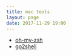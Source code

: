 ```yaml
---
title: mac tools
layout: page
date: 2017-11-29 19:00
---
```


- [oh-my-zsh](https://github.com/robbyrussell/oh-my-zsh)
- [go2shell](https://itunes.apple.com/cn/app/go2shell/id445770608?mt=12)